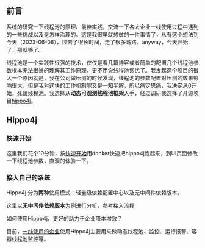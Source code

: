 ## 前言

系统的研究一下线程池的原理、最佳实践，交流一下各大企业一线使用过程中遇到的一些挑战以及是怎样治理的。这是我很早就想做的一件事情了，从有这个想法到今天（2023-06-06），过去了很长时间，走了很多弯路。anyway，今天开始了，那就够了。



线程池是一个实践性很强的技术，仅仅是看几篇博客或者简单的配置几个线程池参数根本无法很好的理解其工作原理，更不用说线程池调优了。我发起这个项目的很大一个原因就是，我在公司做压测的时候发现，线程池的参数配置对压测的效果影响很大，但是我对这块的工作机制呢又是一知半解，所以痛定思痛，我决定从0开始，死磕线程池。我选择从**动态可观测线程池框架**入手，经过调研我选择了开源项目[hippo4j](https://github.com/opengoofy/hippo4j)。



## Hippo4j

### 快速开始

这里我们花个10分钟，按[快速开始](https://hippo4j.cn/docs/user_docs/user_guide/quick-start/)用docker快速把hippo4j跑起来，到UI页面修改一下线程池参数，直观的体验一下。



### 接入自己的系统

Hippo4j 分为**两种**使用模式：轻量级依赖配置中心以及无中间件依赖版本。

这里以**无中间件依赖版本**为例进行分析，参考[接入流程](https://hippo4j.cn/docs/user_docs/getting_started/server/hippo4j-server-start)



如何使用Hippo4j，更好的助力于企业降本增效？

目前，[一线使用的企业](https://github.com/opengoofy/hippo4j/issues/13)使用Hippo4j主要用来做动态线程池、监控、运行报警、容器线程池监控等。

